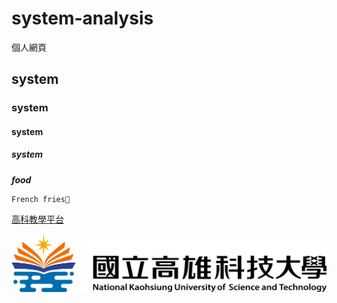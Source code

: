 # system-analysis
個人網頁
## system
### system
#### system
##### system


***food***
```
French fries🍟
```
[高科教學平台](https://elearning.nkust.edu.tw/moocs/#/home)

![1.png](1.png "高科大")

